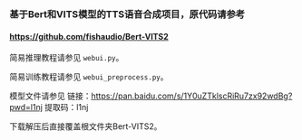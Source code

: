 ### 基于Bert和VITS模型的TTS语音合成项目，原代码请参考
#### https://github.com/fishaudio/Bert-VITS2


简易推理教程请参见 `webui.py`。

简易训练教程请参见 `webui_preprocess.py`。

模型文件请参见
链接：https://pan.baidu.com/s/1Y0uZTklscRiRu7zx92wdBg?pwd=l1nj 
提取码：l1nj

下载解压后直接覆盖根文件夹Bert-VITS2。

